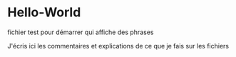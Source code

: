# Hello-World

fichier test pour démarrer qui affiche des phrases

J'écris ici les commentaires et explications de ce que je fais sur les fichiers
